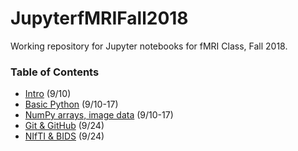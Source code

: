 # JupyterfMRIFall2018

Working repository for Jupyter notebooks for fMRI Class, Fall 2018.

### Table of Contents
* [Intro](https://github.com/sathayas/JupyterfMRIFall2018/blob/master/Intro.ipynb) (9/10)
* [Basic Python](https://github.com/sathayas/JupyterfMRIFall2018/blob/master/BasicPython.ipynb) (9/10-17)
* [NumPy arrays, image data](https://github.com/sathayas/JupyterfMRIFall2018/blob/master/NumPy.ipynb) (9/10-17)
* [Git & GitHub](https://github.com/sathayas/JupyterfMRIFall2018/blob/master/Git.ipynb) (9/24)
* [NIfTI & BIDS](https://github.com/sathayas/JupyterfMRIFall2018/blob/master/NIfTI_BIDS.ipynb) (9/24)
